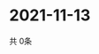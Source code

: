 # 2021-11-13
  共 0条

  <!-- BEGIN -->
  <!-- 最后更新时间Sat Nov 13 2021 14:02:56 GMT+0000 (Coordinated Universal Time) -->
  
  <!-- END -->
  
  